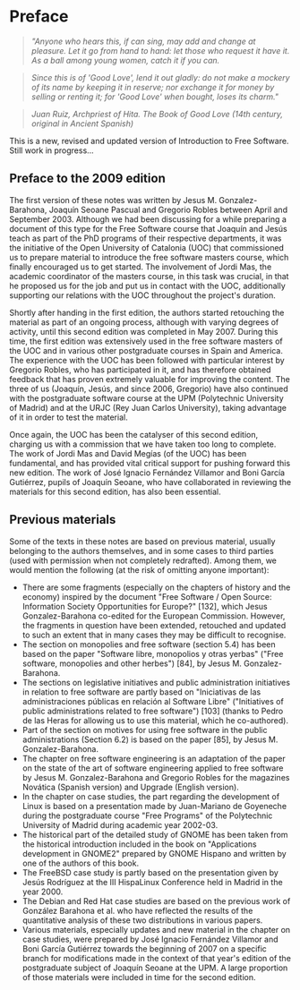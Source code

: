# Preface

> *"Anyone who hears this, if can sing, may add and change at
pleasure. Let it go from hand to hand: let those who request it have it. As a ball among young women, catch it if you can.*

> *Since this is of 'Good Love', lend it out gladly: do not make a mockery of its name by keeping it in reserve; nor exchange it for money by selling or renting it; for 'Good Love' when bought, loses its charm."*

>*Juan Ruiz, Archpriest of Hita. The Book of Good Love (14th century, original in Ancient Spanish)*

This is a new, revised and updated version of Introduction to Free Software. Still work in progress...

## Preface to the 2009 edition

The first version of these notes was written by Jesus M. Gonzalez-Barahona, Joaquín Seoane Pascual and Gregorio Robles
between April and September 2003. Although we had been discussing for a while preparing a document of this type for the Free Software course that Joaquín and Jesús teach as part of the PhD programs of their respective departments, it was the initiative of the Open University of Catalonia (UOC) that commissioned us to prepare material to introduce the free software masters course, which finally encouraged us to get started. The involvement of Jordi Mas, the academic coordinator of the masters course, in this task was crucial, in that he proposed us for the job and put us in contact with the UOC, additionally supporting our relations with the UOC throughout the project's duration.

Shortly after handing in the first edition, the authors started retouching the material as part of an ongoing process, although with varying degrees of activity, until this second edition was completed in May 2007. During this time, the first edition was extensively used in the free software masters of the UOC and in various other postgraduate courses in Spain and America. The experience with the UOC has been followed with particular interest by Gregorio Robles, who has participated in it, and has therefore
obtained feedback that has proven extremely valuable for improving the content. The three of us (Joaquín, Jesús, and since 2006, Gregorio) have also continued with the postgraduate software course at the UPM (Polytechnic University of Madrid) and at the URJC (Rey Juan Carlos University), taking advantage of it in order to test the material.

Once again, the UOC has been the catalyser of this second edition, charging us with a commission that we have taken too long to complete. The work of Jordi Mas and David Megías (of the UOC) has been fundamental, and has provided vital critical support for pushing forward this new edition. The work of José Ignacio Fernández Villamor and Boni García Gutiérrez, pupils of Joaquín Seoane, who have collaborated in reviewing the materials for this second edition, has also been essential.

## Previous materials

Some of the texts in these notes are based on previous material, usually belonging to the authors themselves, and in some cases to third parties (used with permission when not completely redrafted). Among them, we would mention the following (at the risk of omitting anyone important):

* There are some fragments (especially on the chapters of history and the economy) inspired by the document "Free Software / Open Source: Information Society Opportunities for Europe?" [132], which Jesus Gonzalez-Barahona co-edited for the European Commission. However, the fragments in question have been extended, retouched and updated to such an extent that in many cases they may be difficult to recognise.
* The section on monopolies and free software (section 5.4) has been based on the paper "Software libre, monopolios y otras yerbas" ("Free software, monopolies and other herbes") [84], by Jesus M. Gonzalez-Barahona.
* The sections on legislative initiatives and public administration initiatives in relation to free software are partly based on "Iniciativas de las administraciones públicas en relación al Software Libre" ("Initiatives of public administrations related to free software") [103] (thanks to Pedro de las Heras for allowing us to use this material, which he co-authored).
* Part of the section on motives for using free software in the public administrations (Section 6.2) is based on the paper [85], by Jesus M. Gonzalez-Barahona.
* The chapter on free software engineering is an adaptation of the paper on the state of the art of software engineering applied to free software by Jesus M. Gonzalez-Barahona and Gregorio Robles for the magazines Novática (Spanish version) and Upgrade (English version).
* In the chapter on case studies, the part regarding the development of Linux is based on a presentation made by Juan-Mariano de Goyeneche during the postgraduate course "Free Programs" of the Polytechnic University of Madrid during academic year 2002-03.
* The historical part of the detailed study of GNOME has been taken from the historical introduction included in the book on "Applications development in GNOME2" prepared by GNOME Hispano and written by one of the authors of this book.
* The FreeBSD case study is partly based on the presentation given by Jesús Rodríguez at the III HispaLinux Conference held in Madrid in the year 2000.
* The Debian and Red Hat case studies are based on the previous work of González Barahona et al. who have reflected the results of the quantitative analysis of these two distributions in various papers.
* Various materials, especially updates and new material in the chapter on case studies, were prepared by José Ignacio Fernández Villamor and Boni García Gutiérrez towards the beginning of 2007 on a specific branch for modifications made in the context of that year's edition of the postgraduate subject of Joaquín Seoane at the UPM. A large proportion of those materials were included in time for the second edition.